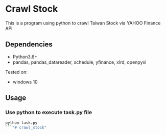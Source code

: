 # Crawl Stock 
This is a program using python to crawl Taiwan Stock via YAHOO Finance API

## Dependencies
- Python3.6+
- pandas, pandas_datareader, schedule, yfinance, xlrd, openpyxl

Tested on:
- windows 10


## Usage

### Use python to execute task.py file

```sh
python task.py
```"# crawl_stock" 
